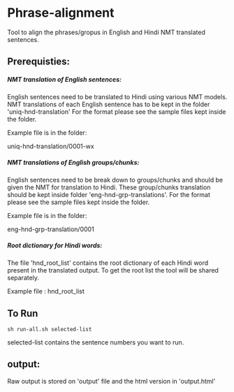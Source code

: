 # Phrase-alignment

Tool to align the phrases/gropus in English and Hindi NMT translated sentences.



## Prerequisties:

##### NMT translation of English sentences:
English sentences need to be translated to Hindi using various NMT models. 
NMT translations of each English sentence has to be kept in the folder 'uniq-hnd-translation'
For the format please see the sample files kept inside the folder.

Example file is in the folder:

uniq-hnd-translation/0001-wx



##### NMT translations of English groups/chunks:

English sentences need to be break down to groups/chunks and should be given the NMT for translation to Hindi.
These group/chunks translation should be kept inside folder 'eng-hnd-grp-translations'.
For the format please see the sample files kept inside the folder.

Example file is in the  folder:

eng-hnd-grp-translation/0001


##### Root dictionary for Hindi words:

The file 'hnd_root_list' contains the root dictionary of each Hindi word present in the translated output.
To get the root list the tool will be shared separately.

Example file : hnd_root_list 

## To Run

`sh run-all.sh selected-list`

selected-list contains the sentence numbers you want to run.

## output:

Raw output is stored on 'output' file and the html version in 'output.html'



